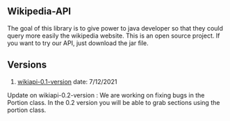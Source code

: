 ## Wikipedia-API

The goal of this library is to give power to java developer so that they could query more easily the wikipedia website.
This is an open source project. If you want to try our API, just download the jar file.

## Versions
1. [wikiapi-0.1-version] date: 7/12/2021

Update on wikiapi-0.2-version : We are working on fixing bugs in the Portion class. In the 0.2 version you will be able to grab sections using the portion class.
 
[wikiapi-0.1-version]: https://github.com/allarassemjonathan/Wikipedia-API/blob/master/wikiapi-0.1-version.jar?raw=true
